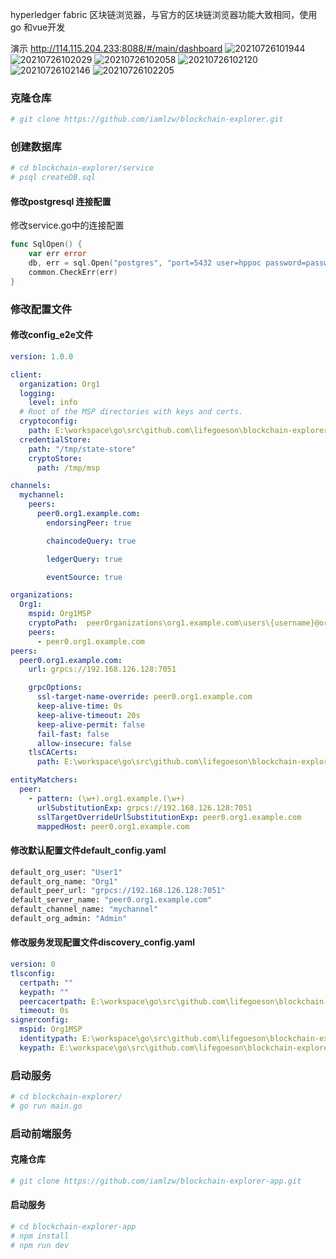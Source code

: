 hyperledger fabric 区块链浏览器，与官方的区块链浏览器功能大致相同，使用go 和vue开发

演示
http://114.115.204.233:8088/#/main/dashboard
![20210726101944](https://user-images.githubusercontent.com/27334218/127443097-15e4a3d1-7db7-4b71-925c-7c42df9a05dc.png)
![20210726102029](https://user-images.githubusercontent.com/27334218/127446089-dd077d31-fa28-4164-9a36-db8d9e1c85da.png)
![20210726102058](https://user-images.githubusercontent.com/27334218/127446143-4b8cf6f5-c87c-4a5b-8ecd-d367629d323d.png)
![20210726102120](https://user-images.githubusercontent.com/27334218/127446141-b8ad5ec1-17e3-40b6-872a-a03fbe8aea6a.png)
![20210726102146](https://user-images.githubusercontent.com/27334218/127446142-09174284-5fb6-4cb7-98a7-90953c19a416.png)
![20210726102205](https://user-images.githubusercontent.com/27334218/127446146-841e68fc-85bc-443e-9765-f067814ec711.png)

### 克隆仓库

```bash
# git clone https://github.com/iamlzw/blockchain-explorer.git
```

### 创建数据库

```bash
# cd blockchain-explorer/service
# psql createDB.sql
```

#### 修改postgresql 连接配置

修改service.go中的连接配置

```go
func SqlOpen() {
	var err error
	db, err = sql.Open("postgres", "port=5432 user=hppoc password=password dbname=fabricexplorer sslmode=disable")
	common.CheckErr(err)
}
```

### 修改配置文件

#### 修改config_e2e文件

```yaml
version: 1.0.0

client:
  organization: Org1
  logging:
    level: info
  # Root of the MSP directories with keys and certs.
  cryptoconfig:
    path: E:\workspace\go\src\github.com\lifegoeson\blockchain-explorer\crypto-config
  credentialStore:
    path: "/tmp/state-store"
    cryptoStore:
      path: /tmp/msp

channels:
  mychannel:
    peers:
      peer0.org1.example.com:
        endorsingPeer: true

        chaincodeQuery: true

        ledgerQuery: true

        eventSource: true

organizations:
  Org1:
    mspid: Org1MSP
    cryptoPath:  peerOrganizations\org1.example.com\users\{username}@org1.example.com\msp
    peers:
      - peer0.org1.example.com
peers:
  peer0.org1.example.com:
    url: grpcs://192.168.126.128:7051

    grpcOptions:
      ssl-target-name-override: peer0.org1.example.com
      keep-alive-time: 0s
      keep-alive-timeout: 20s
      keep-alive-permit: false
      fail-fast: false
      allow-insecure: false
    tlsCACerts:
      path: E:\workspace\go\src\github.com\lifegoeson\blockchain-explorer\crypto-config\peerOrganizations\org1.example.com\tlsca\tlsca.org1.example.com-cert.pem

entityMatchers:
  peer:
    - pattern: (\w+).org1.example.(\w+)
      urlSubstitutionExp: grpcs://192.168.126.128:7051
      sslTargetOverrideUrlSubstitutionExp: peer0.org1.example.com
      mappedHost: peer0.org1.example.com
```

#### 修改默认配置文件default_config.yaml

```bash
default_org_user: "User1"
default_org_name: "Org1"
default_peer_url: "grpcs://192.168.126.128:7051"
default_server_name: "peer0.org1.example.com"
default_channel_name: "mychannel"
default_org_admin: "Admin"
```

#### 修改服务发现配置文件discovery_config.yaml

```yaml
version: 0
tlsconfig:
  certpath: ""
  keypath: ""
  peercacertpath: E:\workspace\go\src\github.com\lifegoeson\blockchain-explorer\crypto-config/peerOrganizations/org1.example.com/users/User1@org1.example.com/tls/ca.crt
  timeout: 0s
signerconfig:
  mspid: Org1MSP
  identitypath: E:\workspace\go\src\github.com\lifegoeson\blockchain-explorer\crypto-config/peerOrganizations/org1.example.com/users/User1@org1.example.com/msp/signcerts/User1@org1.example.com-cert.pem
  keypath: E:\workspace\go\src\github.com\lifegoeson\blockchain-explorer\crypto-config/peerOrganizations/org1.example.com/users/User1@org1.example.com/msp/keystore/c5dad79b0eb8ca81ce0078d204d3cc6872e5d64d64789c097dd2e30b2231ca6a_sk
```

### 启动服务

```bash
# cd blockchain-explorer/
# go run main.go
```

### 启动前端服务

#### 克隆仓库

```bash
# git clone https://github.com/iamlzw/blockchain-explorer-app.git
```

#### 启动服务

```bash
# cd blockchain-explorer-app
# npm install
# npm run dev
```



